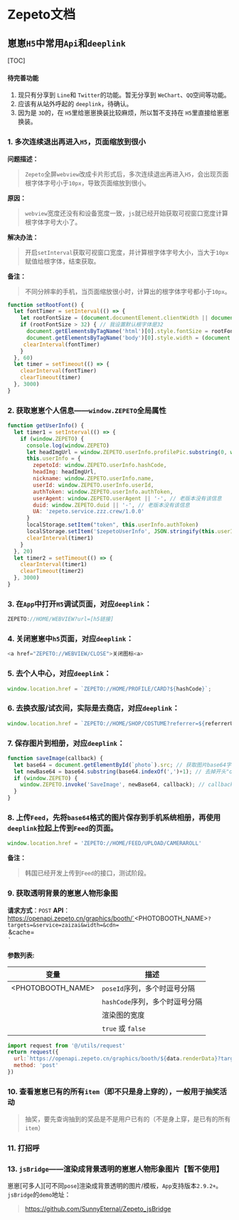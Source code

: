 # Zepeto文档

## 崽崽`H5`中常用`Api`和`deeplink`

[TOC]

#### 待完善功能

1. 现只有分享到 `Line`和 `Twitter`的功能。暂无分享到 `WeChart`、`QQ`空间等功能。
2. 应该有从站外呼起的 `deeplink`，待确认。
3. 因为是 `3D`的，在 `H5`里给崽崽换装比较麻烦，所以暂不支持在 `H5`里直接给崽崽换装。

### 1. 多次连续退出再进入`H5`，页面缩放到很小

**问题描述：**
>`Zepeto`全屏`webview`改成卡片形式后，多次连续退出再进入`H5`，会出现页面根字体字号小于`10px`，导致页面缩放到很小。

**原因：**
>`webview`宽度还没有和设备宽度一致，`js`就已经开始获取可视窗口宽度计算根字体字号大小了。

**解决办法：**
>开启`setInterval`获取可视窗口宽度，并计算根字体字号大小，当大于`10px`赋值给根字体，结束获取。

**备注：**
>不同分辨率的手机，当页面缩放很小时，计算出的根字体字号都小于`10px`。

```JavaScript
function setRootFont() {
  let fontTimer = setInterval(() => {
    let rootFontSize = (document.documentElement.clientWidth || document.body.clientWidth) / 750 * 100;
    if (rootFontSize > 32) { // 我设置默认根字体是32
      document.getElementsByTagName('html')[0].style.fontSize = rootFontSize + 'px';
      document.getElementsByTagName('body')[0].style.width = (document.documentElement.clientWidth || document.body.clientWidth) + 'px';
     clearInterval(fontTimer)
    }
  }, 60)
  let timer = setTimeout(() => {
    clearInterval(fontTimer)
    clearTimeout(timer)
  }, 3000)
}
```

### 2. 获取崽崽个人信息——`window.ZEPETO`全局属性

```JavaScript
function getUserInfo() {
  let timer1 = setInterval(() => {
    if (window.ZEPETO) {
      console.log(window.ZEPETO)
      let headImgUrl = window.ZEPETO.userInfo.profilePic.substring(0, window.ZEPETO.userInfo.profilePic.lastIndexOf('?')) 
      this.userInfo = {
        zepetoId: window.ZEPETO.userInfo.hashCode,
        headImg: headImgUrl,
        nickname: window.ZEPETO.userInfo.name,
        userId: window.ZEPETO.userInfo.userId,
        authToken: window.ZEPETO.userInfo.authToken,
        userAgent: window.ZEPETO.userAgent || '-', // 老版本没有该信息
        duid: window.ZEPETO.duid || '-', // 老版本没有该信息
        UA: 'zepeto.service.zzz.crew/1.0.0'
      }
      localStorage.setItem("token", this.userInfo.authToken)
      localStorage.setItem('$zepetoUserInfo', JSON.stringify(this.userInfo))
      clearInterval(timer1) 
    }
  }, 20)
  let timer2 = setTimeout(() => {
    clearInterval(timer1)
    clearTimeout(timer2)
  }, 3000)
}
```

### 3. 在`App`中打开`H5`调试页面，对应`deeplink`：

```JavaScript
ZEPETO://HOME/WEBVIEW?url=[h5链接]
```

### 4. 关闭崽崽中`h5`页面，对应`deeplink`：

```JavaScript
<a href="ZEPETO://WEBVIEW/CLOSE">关闭图标<a>
```

### 5. 去个人中心，对应`deeplink`：
```JavaScript
window.location.href = `ZEPETO://HOME/PROFILE/CARD?${hashCode}`;
```

### 6. 去换衣服/试衣间，实际是去商店，对应`deeplink`：
```JavaScript
window.location.href = `ZEPETO://HOME/SHOP/COSTUME?referrer=${referrerUri}`; // 去商店
```

### 7. 保存图片到相册，对应`deeplink`：
```JavaScript
function saveImage(callback) {
  let base64 = document.getElementById(`photo`).src; // 获取图片base64字符串
  let newBase64 = base64.substring(base64.indexOf(',')+1); // 去掉开头"data:image/png;base64,"
  if (window.ZEPETO) {
    window.ZEPETO.invoke('SaveImage', newBase64, callback); // callback可以是保存成功的提示
  }
}
```

### 8. 上传`Feed`，先将`base64`格式的图片保存到手机系统相册，再使用`deeplink`拉起上传到`Feed`的页面。

```JavaScript
window.location.href = 'ZEPETO://HOME/FEED/UPLOAD/CAMERAROLL'
```

**备注：**
>韩国已经开发上传到`Feed`的接口，测试阶段。

### 9. 获取透明背景的崽崽人物形象图
**请求方式**：`POST`
**API**：https://openapi.zepeto.cn/graphics/booth/`<PHOTOBOOTH_NAME>`?targets=`<HASHCODES>`&service=zaizai&width=`<WIDTH>`&cdn=`<OPTION>`&cache=`<OPTION>`

**参数列表:**

| 变量 | 描述 |
| --- | --- |
| <PHOTOBOOTH_NAME> | `poseId`序列，多个时逗号分隔
| <HASHCODES> | `hashCode`序列，多个时逗号分隔
| <WIDTH> | 渲染图的宽度 |
| <OPTION> | `true` 或 `false` |

```JavaScript
import request from '@/utils/request'
return request({
  url:`https://openapi.zepeto.cn/graphics/booth/${data.renderData}?targets=${data.hashCode}&service=zaizai&width=420&cdn=off&cache=off`,
  method: 'post'
})
```

### 10. 查看崽崽已有的所有`item`（即不只是身上穿的），一般用于抽奖活动
>抽奖，要先查询抽到的奖品是不是用户已有的（不是身上穿，是已有的所有`item`）

### 11. 打招呼



### 13. `jsBridge`——渲染成背景透明的崽崽人物形象图片【暂不使用】

崽崽[可多人][可不同`pose`]渲染成背景透明的图片/模板，`App`支持版本`2.9.2+`。
`jsBridge`的`demo`地址：
>https://github.com/SunnyEternal/Zepeto_jsBridge
